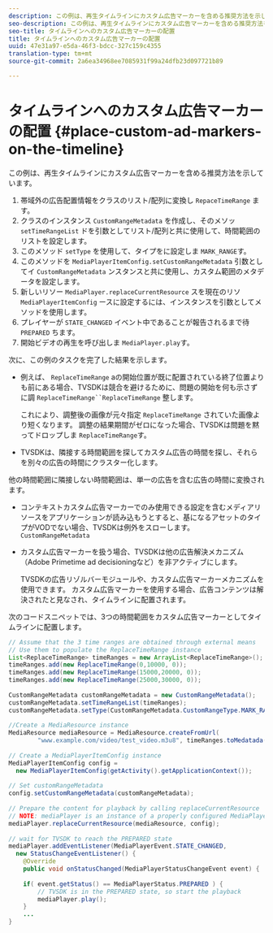 ```yaml
---
description: この例は、再生タイムラインにカスタム広告マーカーを含める推奨方法を示しています。
seo-description: この例は、再生タイムラインにカスタム広告マーカーを含める推奨方法を示しています。
seo-title: タイムラインへのカスタム広告マーカーの配置
title: タイムラインへのカスタム広告マーカーの配置
uuid: 47e31a97-e5da-46f3-bdcc-327c159c4355
translation-type: tm+mt
source-git-commit: 2a6ea34968ee7085931f99a24dfb23d097721b89

---
```



# タイムラインへのカスタム広告マーカーの配置 {#place-custom-ad-markers-on-the-timeline}

この例は、再生タイムラインにカスタム広告マーカーを含める推奨方法を示しています。

1. 帯域外の広告配置情報をクラスのリスト/配列に変換し `RepaceTimeRange` ます。
1. クラスのインスタンス `CustomRangeMetadata` を作成し、そのメソッ `setTimeRangeList` ドを引数としてリスト/配列と共に使用して、時間範囲のリストを設定します。
1. このメソッド `setType` を使用して、タイプをに設定しま `MARK_RANGE`す。
1. このメソッドを `MediaPlayerItemConfig.setCustomRangeMetadata` 引数としてイ `CustomRangeMetadata` ンスタンスと共に使用し、カスタム範囲のメタデータを設定します。
1. 新しいリソー `MediaPlayer.replaceCurrentResource` スを現在のリソ `MediaPlayerItemConfig` ースに設定するには、インスタンスを引数としてメソッドを使用します。
1. プレイヤーが `STATE_CHANGED` イベント中であることが報告されるまで待 `PREPARED` ちます。
1. 開始ビデオの再生を呼び出しま `MediaPlayer.play`す。

次に、この例のタスクを完了した結果を示します。

* 例えば、 `ReplaceTimeRange` aの開始位置が既に配置されている終了位置よりも前にある場合、TVSDKは競合を避けるために、問題の開始を何も示さずに調 `ReplaceTimeRange``ReplaceTimeRange` 整します。

   これにより、調整後の画像が元々指定 `ReplaceTimeRange` されていた画像より短くなります。 調整の結果期間がゼロになった場合、TVSDKは問題を黙ってドロップしま `ReplaceTimeRange`す。

* TVSDKは、隣接する時間範囲を探してカスタム広告の時間を探し、それらを別々の広告の時間にクラスター化します。

他の時間範囲に隣接しない時間範囲は、単一の広告を含む広告の時間に変換されます。

* コンテキストカスタム広告マーカーでのみ使用できる設定を含むメディアリソースをアプリケーションが読み込もうとすると、基になるアセットのタイプがVODでない場合、TVSDKは例外をスローします。 `CustomRangeMetadata`

* カスタム広告マーカーを扱う場合、TVSDKは他の広告解決メカニズム（Adobe Primetime ad decisioningなど）を非アクティブにします。

   TVSDKの広告リゾルバーモジュールや、カスタム広告マーカーメカニズムを使用できます。 カスタム広告マーカーを使用する場合、広告コンテンツは解決されたと見なされ、タイムラインに配置されます。

次のコードスニペットでは、3つの時間範囲をカスタム広告マーカーとしてタイムラインに配置します。

```java
// Assume that the 3 time ranges are obtained through external means 
// Use them to populate the ReplaceTimeRange instance 
List<ReplaceTimeRange> timeRanges = new ArrayList<ReplaceTimeRange>(); 
timeRanges.add(new ReplaceTimeRange(0,10000, 0)); 
timeRanges.add(new ReplaceTimeRange(15000,20000, 0)); 
timeRanges.add(new ReplaceTimeRange(25000,30000, 0)); 
 
CustomRangeMetadata customRangeMetadata = new CustomRangeMetadata(); 
customRangeMetadata.setTimeRangeList(timeRanges); 
customRangeMetadata.setType(CustomRangeMetadata.CustomRangeType.MARK_RANGE); 
 
//Create a MediaResource instance 
MediaResource mediaResource = MediaResource.createFromUrl( 
        "www.example.com/video/test_video.m3u8", timeRanges.toMedatada(null)); 
 
// Create a MediaPlayerItemConfig instance 
MediaPlayerItemConfig config =  
  new MediaPlayerItemConfig(getActivity().getApplicationContext()); 
 
// Set customRangeMetadata 
config.setCustomRangeMetadata(customRangeMetadata); 
 
// Prepare the content for playback by calling replaceCurrentResource 
// NOTE: mediaPlayer is an instance of a properly configured MediaPlayer  
mediaPlayer.replaceCurrentResource(mediaResource, config); 
 
// wait for TVSDK to reach the PREPARED state 
mediaPlayer.addEventListener(MediaPlayerEvent.STATE_CHANGED,  
  new StatusChangeEventListener() { 
    @Override 
    public void onStatusChanged(MediaPlayerStatusChangeEvent event) { 
 
    if( event.getStatus() == MediaPlayerStatus.PREPARED ) { 
        // TVSDK is in the PREPARED state, so start the playback  
        mediaPlayer.play(); 
    } 
    ... 
}
```
